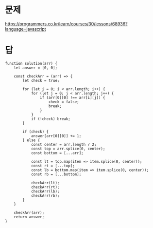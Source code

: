 # 문제
https://programmers.co.kr/learn/courses/30/lessons/68936?language=javascript

# 답
    function solution(arr) {
        let answer = [0, 0];

        const checkArr = (arr) => {
            let check = true;

            for (let i = 0; i < arr.length; i++) {
                for (let j = 0; j < arr.length; j++) {
                    if (arr[0][0] !== arr[i][j]) {
                        check = false;
                        break;
                    }
                }
                if (!check) break;
            }

            if (check) {
                answer[arr[0][0]] += 1;
            } else {
                const center = arr.length / 2;
                const top = arr.splice(0, center);
                const bottom = [...arr];

                const lt = top.map(item => item.splice(0, center));
                const rt = [...top];
                const lb = bottom.map(item => item.splice(0, center));
                const rb = [...bottom];

                checkArr(lt);
                checkArr(rt);
                checkArr(lb);
                checkArr(rb);
            }
        }

        checkArr(arr);
        return answer;
    }
